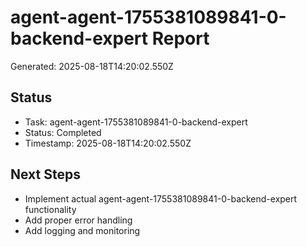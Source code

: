 # agent-agent-1755381089841-0-backend-expert Report

Generated: 2025-08-18T14:20:02.550Z

## Status
- Task: agent-agent-1755381089841-0-backend-expert
- Status: Completed
- Timestamp: 2025-08-18T14:20:02.550Z

## Next Steps
- Implement actual agent-agent-1755381089841-0-backend-expert functionality
- Add proper error handling
- Add logging and monitoring
